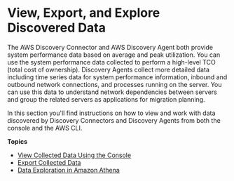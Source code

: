 # View, Export, and Explore Discovered Data<a name="view-and-export"></a>

The AWS Discovery Connector and AWS Discovery Agent both provide system performance data based on average and peak utilization\. You can use the system performance data collected to perform a high\-level TCO \(total cost of ownership\)\. Discovery Agents collect more detailed data including time series data for system performance information, inbound and outbound network connections, and processes running on the server\. You can use this data to understand network dependencies between servers and group the related servers as applications for migration planning\. 

In this section you'll find instructions on how to view and work with data discovered by Discovery Connectors and Discovery Agents from both the console and the AWS CLI\.

**Topics**
+ [View Collected Data Using the Console](view-data.md)
+ [Export Collected Data](export-data.md)
+ [Data Exploration in Amazon Athena](explore-data.md)